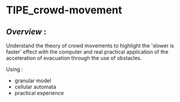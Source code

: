 # TIPE_crowd-movement

## *Overview* : 

Understand the theory of crowd movements to highlight the 'slower is faster' effect with the computer and real practical application of the acceleration of evacuation through the use of obstacles.

Using :
- granular model
- cellular automata
- practical experience
